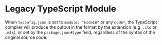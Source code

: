 # Legacy TypeScript Module

When `tsconfig.json` is set to `module: "node16"` or any `node*`, the TypeScript compiler will
produce the output in the format by the extension (e.g. `.cts` or `.mts`), or set by the
`package.json#type` field, regardless of the syntax of the original source code.
